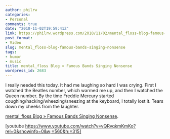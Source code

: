 ```yaml
---
author: philrw
categories:
- Personal
comments: true
date: "2010-11-02T19:59:41Z"
link: https://philrw.wordpress.com/2010/11/02/mental_floss-blog-famous-bands-singing-nonsense/
post_format:
- Video
slug: mental_floss-blog-famous-bands-singing-nonsense
tags:
- humor
- music
title: mental_floss Blog » Famous Bands Singing Nonsense
wordpress_id: 2683
---
```


I really needed this today. It had me laughing so hard I was crying. First I watched the Beatles number, which warmed me up, and then I watched the Queen number. By the time Freddie Mercury started coughing/hacking/wheezing/sneezing at the keyboard, I totally lost it. Tears down my cheeks from the laughter.

[mental_floss Blog » Famous Bands Singing Nonsense](http://mentalfloss.com/article/26265/famous-bands-singing-nonsense).<!--more-->

[youtube https://www.youtube.com/watch?v=vQRvqkmKmKo?rel=0&showinfo=0&w;=560&h;=315]
